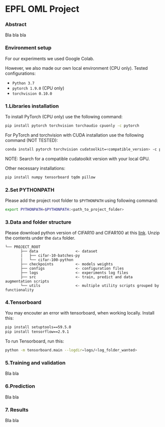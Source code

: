 # EPFL OML Project

### Abstract
Bla bla bla

### Environment setup
For our experiments we used Google Colab.

However, we also made our own local environment (CPU only).
Tested configurations: 
* `Python 3.7`
* `pytorch 1.9.0` (CPU only)
* `torchvision 0.10.0`

### 1.Libraries installation
To install PyTorch (CPU only) use the following command:
```bash
pip install pytorch torchvision torchaudio cpuonly -c pytorch
```
For PyTorch and torchvision with CUDA installation use the following command (NOT TESTED):
```bash
conda install pytorch torchvision cudatoolkit=<compatible_version> -c pytorch
```
NOTE: Search for a compatible cudatoolkit version with your local GPU.

Other necessary installations:
```bash
pip install numpy tensorboard tqdm pillow
```

### 2.Set PYTHONPATH
Please add the project root folder to `$PYTHONPATH` using following command:
```bash
export PYTHONPATH=$PYTHONPATH:<path_to_project_folder>
```

### 3.Data and folder structure
Please download python version of CIFAR10 and CIFAR100 at this [link](https://www.cs.toronto.edu/~kriz/cifar.html).
Unzip the contents under the `data` folder.
```
└── PROJECT_ROOT
       ├── data                 <- dataset
       |   ├── cifar-10-batches-py
       |   └── cifar-100-python
       ├── checkpoints          <- models weights    
       ├── configs              <- configuration files
       ├── logs                 <- experiments log files
       ├── src                  <- train, predict and data augmentation scripts
       └── utils                <- multiple utility scripts grouped by functionality
```

### 4.Tensorboard
You may encouter an error with tensorboard, when working locally. Install this:
```bash
pip install setuptools==59.5.0
pip install tensorflow==2.9.1
```

To run Tensorboard, run this:
```bash
python -m tensorboard.main --logdir=logs/<log_folder_wanted>
```

### 5.Training and validation
Bla bla

### 6.Prediction
Bla bla 

### 7. Results
Bla bla



